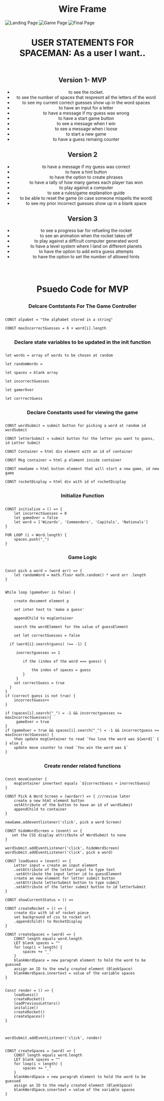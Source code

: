 # Wire Frame

![Landing Page](landing_page.jpg)
![Game Page](game_page.jpg)
![Final Page](final_page.jpg)

#
<h1> USER STATEMENTS FOR SPACEMAN:  As a user I want.. </h1>


<header>

## Version 1- MVP

- to see the rocket.
- to see the number of spaces that respresnt all the letters of the word
- to see my current correct guesses show up in the word spaces
- to have an input for a letter 
- to have a message if my guess was wrong 
- to have a start game button 
- to see a message when I win 
- to see a message when i loose
- to start a new game 
- to have a guess remaing counter 

## Version 2 

- to have a message if my guess was correct
- to have a hint button 
- to have the option to create phrases 
- to have a tally of how many games each player has won 
- to play against a computer 
- to see a rules/game explanation guide
- to be able to reset the game (in case someone mispells the word)
- to see my prior incorrect guesses show up in a blank space 

## Version 3

- to see a progress bar for refueling the rocket
- to see an animation when the rocket takes off
- to play against a difficult computer generated word 
- to have a level system where I land on different planets 
- to have the option to add extra guess attempts
- to have the option to set the number of allowed hints 
</header>

#
# Psuedo Code for MVP

### Delcare Contstants For The Game Controller

    CONST alpabet = "the alphabet stored in a string"

    CONST maxIncorrectGuesses = 6 + word[i].length

### Declare state variables to be updated in the init function

    let words = array of words to be chosen at random

    let randomWords = 

    let spaces = blank array

    let incorrectGuesses

    let gamerOver

    let corrrectGuess

### Declare Constants used for viewing the game 

    CONST wordSubmit = submit button for picking a word at random id wordSubmit

    CONST letterSubmit = submit button for the letter you want to guess, id Letter Submit 

    CONST Container = html div element with an id of container

    CONST Msg container = html p element inside container

    CONST newGame = html button element that will start a new game, id new game 
    
    CONST rocketDisplay = html div with id of rocketDisplay

### Initialize Function 

    CONST initialize = () => {
        let incorrectGuesses = 0
        let gameOver = false
        let word = ['Wizards', 'Commanders', 'Capitals', 'Nationals']
    }

    FOR LOOP (i < Word.length) {  
        spaces.push("_")
    }

### Game Logic 

    Const pick a word = (word arr) => {
        let randomWord = math.floor math.random() * word arr .length
    }


    While loop (gameOver is false) {

        create document element p

        set inter text to 'make a guess'

        appendChild to msgContainer

        search the wordElement for the value of guessElement 

        set let correctGuesses = false

      if (word{i}.search(guess) !== -1) {

         inorrectguesses == 1

            if the (index of the word === guess) {

                the index of spaces = guess
            } 
         }
        set correctGuess = true 
      }
    }
    if (correct guess is not true) {
        incorrectGuess++
    }
        
    if (spaces[i].search("_") = -1 && incorrectguesses >= maxIncorrectGuesses){
         gameOver = true
    }      
    if (gameOver = true && spaces[i].search("_") = -1 && incorrectguess >= maxIncorrectGuesses) {
        then update msgContainer to read `You lose the word was ${word}` { 
    } else {
        update move counter to read `You win the word was $`
    }

### Create render related functions 

    Const moveCounter {
        msgContainer innertext equals `${correctGuess + inorrectGuess}
    }

    CONST Pick A Word Screen = (wordarr) => { ///revise later
        create a new html element button
        setAttribute of the button to have an id of wordSubmit 
        appendChild to container 
    }

    newGame.addeventlistener('click', pick a word Screen) 
    
    CONST hideWordScreen = (event) => {
       set the CSS display attritbute of WordSubmit to none 
    }   

    wordSubmit.addEventListener('click', hideWordScreen)
    wordSubmit.addEventListener('click', pick a word)

    CONST loadGuess = (event) => {
        Letter input = create an input element
        .setAttribute of the letter input to type text
        .setAttribute the input letter id to guessElement
        create an new element for letter submit button
        .setAttribute letterSubmit button to type submit
        .setAttribute of the letter submit button to id letterSubmit 
    }

    CONST showCurrentStatus = () => 

    CONST createRocket = () => {
        create div with id of rocket piece 
        set background of css to rocket url
        .appendchild() to RocketDisplay
    }

    CONST createSpaces = (word) => { 
        CONST length equals word.length
        LET blank spaces = ""
        for loop(i < length) {
            spaces += "_"
        } 
        blankWordSpace = new paragrah element to hold the word to be guessed
        assign an ID to the newly created element (BlankSpace)
        blankWordSpace.innertext = value of the variable spaces
    }
                    

    Const render = () => {
        loadGuess()
        createRocket()
        loadPreviousLetters()
        initalize()
        createRocket()
        createSpaces()
    }



    wordSubmit.addEventListener('click', render)

    
    CONST createSpaces = (word) => { 
        CONST length equals word.length
        LET blank spaces = ""
        for loop(i < length) {
            spaces += "_"
        } 
        blankWordSpace = new paragrah element to hold the word to be guessed
        assign an ID to the newly created element (BlankSpace)
        blankWordSpace.innertext = value of the variable spaces
    }


<style>
    h1 {
        text-align: center;
    }
    header {
        padding-top: 10px;
        padding-bottom: 10px;
    }
    h3 {
        text-align: center;
        padding-top: 5px;
        padding-bottom: 10px;
    }
</style>
